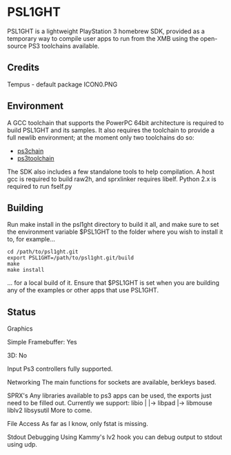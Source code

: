 PSL1GHT
=======

PSL1GHT is a lightweight PlayStation 3 homebrew SDK, provided as a temporary
way to compile user apps to run from the XMB using the open-source PS3
toolchains available.


Credits
-------

Tempus - default package ICON0.PNG


Environment
-----------

A GCC toolchain that supports the PowerPC 64bit architecture is required to
build PSL1GHT and its samples. It also requires the toolchain to provide
a full newlib environment; at the moment only two toolchains do so:

* [ps3chain](http://github.com/HACKERCHANNEL/ps3chain)
* [ps3toolchain](http://github.com/ooPo/ps3toolchain)

The SDK also includes a few standalone tools to help compilation. A host gcc
is required to build raw2h, and sprxlinker requires libelf. Python 2.x is
required to run fself.py

Building
--------

Run make install in the psl1ght directory to build it all, and make sure to
set the environment variable $PSL1GHT to the folder where you wish to
install it to, for example...

    cd /path/to/psl1ght.git
    export PSL1GHT=/path/to/psl1ght.git/build
    make
    make install

... for a local build of it. Ensure that $PSL1GHT is set when you are
building any of the examples or other apps that use PSL1GHT.


Status
------

Graphics

Simple Framebuffer: Yes

3D: No

Input
Ps3 controllers fully supported.

Networking
The main functions for sockets are available, berkleys based.

SPRX's
Any libraries available to ps3 apps can be used, the exports just need to be filled out.
Currently we support:
libio
|
|-> libpad
|-> libmouse
liblv2
libsysutil
More to come.

File Access
As far as I know, only fstat is missing.

Stdout Debugging
Using Kammy's lv2 hook you can debug output to stdout using udp.
